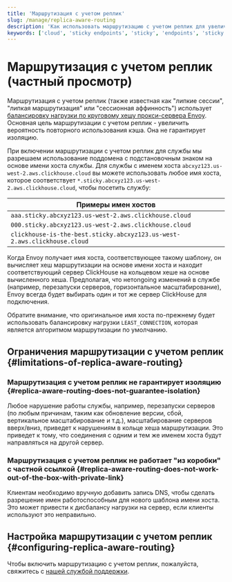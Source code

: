 ```yaml
---
title: 'Маршрутизация с учетом реплик'
slug: /manage/replica-aware-routing
description: 'Как использовать маршрутизацию с учетом реплик для увеличения повторного использования кэша'
keywords: ['cloud', 'sticky endpoints', 'sticky', 'endpoints', 'sticky routing', 'routing', 'replica aware routing']
---
```



# Маршрутизация с учетом реплик (частный просмотр)

Маршрутизация с учетом реплик (также известная как "липкие сессии", "липкая маршрутизация" или "сессионная аффинность") использует [балансировку нагрузки по круговому хешу прокси-сервера Envoy](https://www.envoyproxy.io/docs/envoy/latest/intro/arch_overview/upstream/load_balancing/load_balancers#ring-hash). Основная цель маршрутизации с учетом реплик - увеличить вероятность повторного использования кэша. Она не гарантирует изоляцию.

При включении маршрутизации с учетом реплик для службы мы разрешаем использование поддомена с подстановочным знаком на основе имени хоста службы. Для службы с именем хоста `abcxyz123.us-west-2.aws.clickhouse.cloud` вы можете использовать любое имя хоста, которое соответствует `*.sticky.abcxyz123.us-west-2.aws.clickhouse.cloud`, чтобы посетить службу:

| Примеры имен хостов |
|---|
| `aaa.sticky.abcxyz123.us-west-2.aws.clickhouse.cloud` |
| `000.sticky.abcxyz123.us-west-2.aws.clickhouse.cloud` |
| `clickhouse-is-the-best.sticky.abcxyz123.us-west-2.aws.clickhouse.cloud` |

Когда Envoy получает имя хоста, соответствующее такому шаблону, он вычисляет хеш маршрутизации на основе имени хоста и находит соответствующий сервер ClickHouse на кольцевом хеше на основе вычисленного хеша. Предполагая, что нетongoing изменений в службе (например, перезапуски серверов, горизонтальное масштабирование), Envoy всегда будет выбирать один и тот же сервер ClickHouse для подключения.

Обратите внимание, что оригинальное имя хоста по-прежнему будет использовать балансировку нагрузки `LEAST_CONNECTION`, которая является алгоритмом маршрутизации по умолчанию.

## Ограничения маршрутизации с учетом реплик {#limitations-of-replica-aware-routing}

### Маршрутизация с учетом реплик не гарантирует изоляцию {#replica-aware-routing-does-not-guarantee-isolation}

Любое нарушение работы службы, например, перезапуски серверов (по любым причинам, таким как обновление версии, сбой, вертикальное масштабирование и т.д.), масштабирование серверов вверх/вниз, приведет к нарушениям в кольце хеша маршрутизации. Это приведет к тому, что соединения с одним и тем же именем хоста будут направляться на другой сервер.

### Маршрутизация с учетом реплик не работает "из коробки" с частной ссылкой {#replica-aware-routing-does-not-work-out-of-the-box-with-private-link}

Клиентам необходимо вручную добавить запись DNS, чтобы сделать разрешение имен работоспособным для нового шаблона имени хоста. Это может привести к дисбалансу нагрузки на сервер, если клиенты используют это неправильно.

## Настройка маршрутизации с учетом реплик {#configuring-replica-aware-routing}

Чтобы включить маршрутизацию с учетом реплик, пожалуйста, свяжитесь с [нашей службой поддержки](https://clickhouse.com/support).
